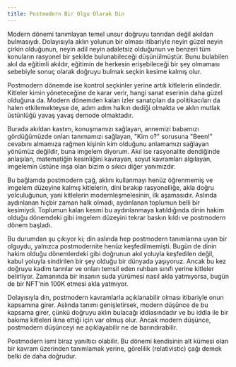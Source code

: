 ```yaml
---
title: Postmodern Bir Olgu Olarak Din
---
```


Modern dönemi tanımlayan temel unsur doğruyu tanrıdan değil akıldan bulmasıydı.
Dolayısıyla aklın yolunun bir olması itibariyle neyin güzel neyin çirkin
olduğunun, neyin adil neyin adaletsiz olduğunun ve benzeri tüm konuların
rasyonel bir şekilde bulunabileceği düşünülmüştür. Bunu bulabilen akıl da
eğitimli akıldır, eğitimin de herkesin erişebileceği bir şey olmaması sebebiyle
sonuç olarak doğruyu bulmak seçkin kesime kalmış olur.

Postmodern dönemde ise kontrol seçkinler yerine artık kitlelerin elindedir.
Kitleler kimin yöneteceğine de karar verir, hangi sanat eserinin daha güzel
olduğuna da. Modern dönemden kalan izler sanatçıları da politikacıları da halen
etkilemekteyse de, adım adım halkın dediği olmakta ve aklın mutlak üstünlüğü
yavaş yavaş demode olmaktadır.

Burada akıldan kastım, konuşmamızı sağlayan, annemizi babamızı gördüğümüzde
onları tanımamızı sağlayan, "Kim o?" sorusuna "Been!" cevabını almamıza rağmen
kişinin kim olduğunu anlamamızı sağlayan yönümüz değildir, buna imgelem diyorum.
Akıl ise rasyonalite dendiğinde anlaşılan, matematiğin kesinliğini kavrayan,
soyut kavramları algılayan, imgelemin üstüne inşa olan bizim o sıkıcı diğer
yanımızdır.

Bu bağlamda postmodern çağ, aklını kullanmayı henüz öğrenmemiş ve imgelem
düzeyine kalmış kitlelerin, dini bırakıp rasyonelliğe, akla doğru yolculuğunun,
yani kitlelerin modernleşmelesinin, ilk aşamasıdır. Aslında aydınlanan hiçbir
zaman halk olmadı, aydınlanan toplumun belli bir kesimiydi. Toplumun kalan kesmi
bu aydınlanmaya katıldığında dinin hakim olduğu dönemdeki gibi imgelem düzeyini
tekrar baskın kıldı ve postmodern dönem başladı.

Bu durumdan şu çıkıyor ki; din aslında hep postmodern tanımlarına uyan bir
olguydu, yalnızca postmodernite henüz keşfedilmemişti. Bugün de dinin hakim
olduğu dönemlerdeki gibi doğrunun akıl yoluyla keşfedilen değil, kabul yoluyla
sindirilen bir şey olduğu bir dünyada yaşıyoruz. Ancak bu kez doğruyu kadim
tanrılar ve onları temsil eden ruhban sınıfı yerine kitleler belirliyor.
Zamanında bir insanın suda yürümesi nasıl akla yatmıyorsa, bugün de bir NFT'nin
100K etmesi akla yatmıyor.

Dolayısıyla din, postmodern kavramlarla açıklanabilir olması itibariyle onun
kapsamına girer. Aslında tanımı genişletirsek, modern düşünce de bu kapsama
girer, çünkü doğruyu aklın bulacağı iddiasındadır ve bu iddia ile bir bakıma
kitleleri ikna ettiği için var olmuş olur. Ancak modern düşünce, postmodern
düşünceyi ne açıklayabilir ne de barındırabilir.

Postmodern ismi biraz yanıltıcı olabilir. Bu dönemi kendisinin alt kümesi olan
bir kavram üzerinden tanımlamak yerine, görelilik (relativistic) çağı demek
belki de daha doğrudur.
